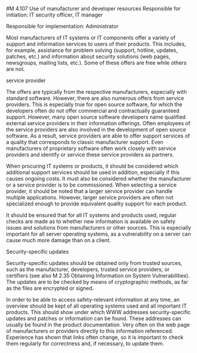 #M 4.107 Use of manufacturer and developer resources
Responsible for initiation: IT security officer, IT manager

Responsible for implementation: Administrator

Most manufacturers of IT systems or IT components offer a variety of support and information services to users of their products. This includes, for example, assistance for problem solving (support, hotline, updates, patches, etc.) and information about security solutions (web pages, newsgroups, mailing lists, etc.). Some of these offers are free while others are not.

service provider

The offers are typically from the respective manufacturers, especially with standard software. However, there are also numerous offers from service providers. This is especially true for open source software, for which the developers often do not offer commercial and contractually guaranteed support. However, many open source software developers name qualified external service providers in their information offerings. Often employees of the service providers are also involved in the development of open source software. As a result, service providers are able to offer support services of a quality that corresponds to classic manufacturer support. Even manufacturers of proprietary software often work closely with service providers and identify or service these service providers as partners.

When procuring IT systems or products, it should be considered which additional support services should be used in addition, especially if this causes ongoing costs. It must also be considered whether the manufacturer or a service provider is to be commissioned. When selecting a service provider, it should be noted that a larger service provider can handle multiple applications. However, larger service providers are often not specialized enough to provide equivalent quality support for each product.

It should be ensured that for all IT systems and products used, regular checks are made as to whether new information is available on safety issues and solutions from manufacturers or other sources. This is especially important for all server operating systems, as a vulnerability on a server can cause much more damage than on a client.

Security-specific updates

Security-specific updates should be obtained only from trusted sources, such as the manufacturer, developers, trusted service providers, or certifiers (see also M 2.35 Obtaining Information on System Vulnerabilities). The updates are to be checked by means of cryptographic methods, as far as the files are encrypted or signed.

In order to be able to access safety-relevant information at any time, an overview should be kept of all operating systems used and all important IT products. This should show under which WWW addresses security-specific updates and patches or information can be found. These addresses can usually be found in the product documentation. Very often on the web page of manufacturers or providers directly to this information referenced. Experience has shown that links often change, so it is important to check them regularly for correctness and, if necessary, to update them.



